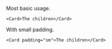 Most basic usage.

```tsx
<Card>The children</Card>
```

With small padding.

```tsx
<Card padding="sm">The children</Card>
```
